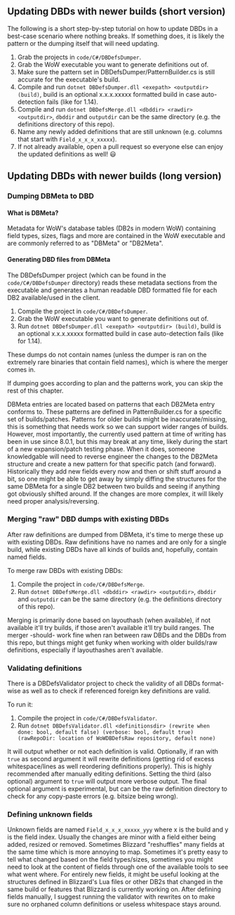 ## Updating DBDs with newer builds (short version)
The following is a short step-by-step tutorial on how to update DBDs in a best-case scenario where nothing breaks. If something does, it is likely the pattern or the dumping itself that will need updating.
1. Grab the projects in `code/C#/DBDefsDumper`.
2. Grab the WoW executable you want to generate definitions out of.
3. Make sure the pattern set in DBDefsDumper/PatternBuilder.cs is still accurate for the executable's build.
4. Compile and run `dotnet DBDefsDumper.dll <exepath> <outputdir> (build)`, build is an optional x.x.x.xxxxx formatted build in case auto-detection fails (like for 1.14).
5. Compile and run `dotnet DBDefsMerge.dll <dbddir> <rawdir> <outputdir>`, `dbddir` and `outputdir` can be the same directory (e.g. the definitions directory of this repo).
6. Name any newly added definitions that are still unknown (e.g. columns that start with `Field_x_x_x_xxxxx`).
7. If not already available, open a pull request so everyone else can enjoy the updated definitions as well! 😃

## Updating DBDs with newer builds (long version)
### Dumping DBMeta to DBD
#### What is DBMeta?
Metadata for WoW's database tables (DB2s in modern WoW) containing field types, sizes, flags and more are contained in the WoW executable and are commonly referred to as "DBMeta" or "DB2Meta". 

#### Generating DBD files from DBMeta
The DBDefsDumper project (which can be found in the `code/C#/DBDefsDumper` directory) reads these metadata sections from the executable and generates a human readable DBD formatted file for each DB2 available/used in the client. 

1. Compile the project in `code/C#/DBDefsDumper`.
2. Grab the WoW executable you want to generate definitions out of.
3. Run `dotnet DBDefsDumper.dll <exepath> <outputdir> (build)`, build is an optional x.x.x.xxxxx formatted build in case auto-detection fails (like for 1.14).

These dumps do not contain names (unless the dumper is ran on the extremely rare binaries that contain field names), which is where the merger comes in.

If dumping goes according to plan and the patterns work, you can skip the rest of this chapter.

DBMeta entries are located based on patterns that each DB2Meta entry conforms to. These patterns are defined in PatternBuilder.cs for a specific set of builds/patches. Patterns for older builds might be inaccurate/missing, this is something that needs work so we can support wider ranges of builds. However, most importantly, the currently used pattern at time of writing has been in use since 8.0.1, but this may break at any time, likely during the start of a new expansion/patch testing phase. When it does, someone knowledgable will need to reverse engineer the changes to the DB2Meta structure and create a new pattern for that specific patch (and forward). Historically they add new fields every now and then or shift stuff around a bit, so one might be able to get away by simply diffing the structures for the same DBMeta for a single DB2 between two builds and seeing if anything got obviously shifted around. If the changes are more complex, it will likely need proper analysis/reversing.

### Merging "raw" DBD dumps with existing DBDs
After raw definitions are dumped from DBMeta, it's time to merge these up with existing DBDs. Raw definitions have no names and are only for a single build, while existing DBDs have all kinds of builds and, hopefully, contain named fields. 

To merge raw DBDs with existing DBDs:
1. Compile the project in `code/C#/DBDefsMerge`.
2. Run `dotnet DBDefsMerge.dll <dbddir> <rawdir> <outputdir>`, `dbddir` and `outputdir` can be the same directory (e.g. the definitions directory of this repo).

Merging is primarily done based on layouthash (when available), if not available it'll try builds, if those aren't available it'll try build ranges. The merger -should- work fine when ran between raw DBDs and the DBDs from this repo, but things might get funky when working with older builds/raw definitions, especially if layouthashes aren't available.

### Validating definitions
There is a DBDefsValidator project to check the validity of all DBDs format-wise as well as to check if referenced foreign key definitions are valid. 

To run it:
1. Compile the project in `code/C#/DBDefsValidator`.
2. Run `dotnet DBDefsValidator.dll <definitionsdir> (rewrite when done: bool, default false) (verbose: bool, default true) (rawRepoDir: location of WoWDBDefsRaw repository, default none)`

It will output whether or not each definition is valid. 
Optionally, if ran with `true` as second argument it will rewrite definitions (getting rid of excess whitespace/lines as well reordering definitions properly). This is highly recommended after manually editing definitions.
Setting the third (also optional) argument to `true` will output more verbose output. 
The final optional argument is experimental, but can be the raw definition directory to check for any copy-paste errors (e.g. bitsize being wrong). 

### Defining unknown fields
Unknown fields are named `Field_x_x_x_xxxxx_yyy` where x is the build and y is the field index. Usually the changes are minor with a field either being added, resized or removed. Sometimes Blizzard "reshuffles" many fields at the same time which is more annoying to map. Sometimes it's pretty easy to tell what changed based on the field types/sizes, sometimes you might need to look at the content of fields through one of the available tools to see what went where. For entirely new fields, it might be useful looking at the structures defined in Blizzard's Lua files or other DB2s that changed in the same build or features that Blizzard is currently working on. After defining fields manually, I suggest running the validator with rewrites on to make sure no orphaned column definitions or useless whitespace stays around.
